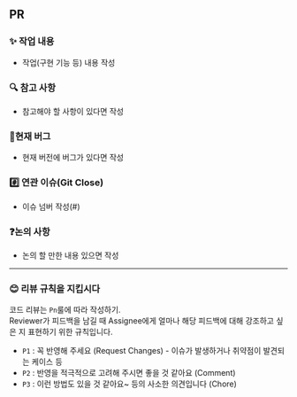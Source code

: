 ## PR
### ✨ 작업 내용
- 작업(구현 기능 등) 내용 작성

### 🔍 참고 사항
- 참고해야 할 사항이 있다면 작성

### 🐞현재 버그
- 현재 버전에 버그가 있다면 작성

### #️⃣ 연관 이슈(Git Close)
- 이슈 넘버 작성(#)

### ❓논의 사항
- 논의 할 만한 내용 있으면 작성
___
### 😊 리뷰 규칙을 지킵시다
코드 리뷰는 `Pn`룰에 따라 작성하기.   
Reviewer가 피드백을 남길 때 Assignee에게 얼마나 해당 피드백에 대해 강조하고 싶은 지 표현하기 위한 규칙입니다.
- `P1` : 꼭 반영해 주세요 (Request Changes) - 이슈가 발생하거나 취약점이 발견되는 케이스 등
- `P2` : 반영을 적극적으로 고려해 주시면 좋을 것 같아요 (Comment)
- `P3` : 이런 방법도 있을 것 같아요~ 등의 사소한 의견입니다 (Chore)